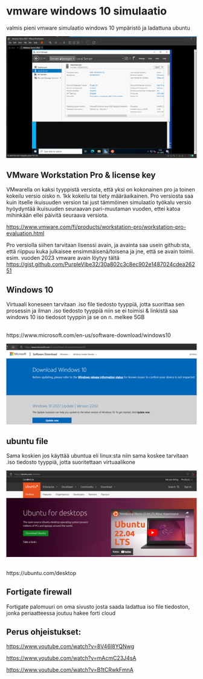 # vmware windows 10 simulaatio

valmis pieni vmware simulaatio windows 10 ympäristö ja ladattuna ubuntu 

![Alt text](images/vmware-win10-1.PNG)

## VMware Workstation Pro & license key

VMwarella on kaksi tyyppistä versiota, että yksi on kokonainen pro ja toinen kokeilu versio oisko n. 1kk kokeilu tai tiety määräaikainen. Pro versiosta saa kuin itselle ikuisuuden version tai just tämmöinen simulaatio työkalu versio hyöydyntää ikuisuuden seuraavan pari-muutaman vuoden, ettei katoa mihinkään ellei päivitä seuraava versiota.

https://www.vmware.com/fi/products/workstation-pro/workstation-pro-evaluation.html

Pro versiolla siihen tarvitaan lisenssi avain, ja avainta saa usein github:sta, että riippuu kuka julkaisee ensimmäisenä/toisena ja jne, että se avain toimii. esim. vuoden 2023 vmware avain löytyy tältä <br>
https://gist.github.com/PurpleVibe32/30a802c3c8ec902e1487024cdea26251

## Windows 10

Virtuaali koneseen tarvitaan .iso file tiedosto tyyppiä, jotta suorittaa sen prosessin ja ilman .iso tiedosto tyyppiä niin se ei toimisi &
linkistä saa windows 10 iso tiedosot tyyppin ja se on n. melkee 5GB

<br>
https://www.microsoft.com/en-us/software-download/windows10

![Alt text](images/vmware-win10-2.PNG)

## ubuntu file

Sama koskien jos käyttää ubuntua eli linux:sta niin sama koskee tarvitaan .iso tiedosto tyyppiä, jotta suoritettaan virtuaalikone

![Alt text](images/vmware-win10-3.PNG)

<br>
https://ubuntu.com/desktop

## Fortigate firewall

Fortigate palomuuri on oma sivusto josta saada ladattua iso file tiedoston, jonka periaatteessa joutuu hakee forti cloud

## Perus ohjeistukset:

https://www.youtube.com/watch?v=8V46I8YQNwg

https://www.youtube.com/watch?v=mAcmC23J4sA

https://www.youtube.com/watch?v=B1tCRwkFmnA